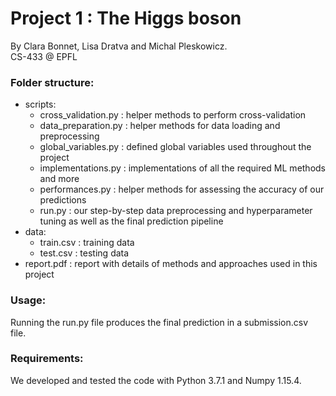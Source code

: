 # Project 1 : The Higgs boson
By Clara Bonnet, Lisa Dratva and Michal Pleskowicz.<br/>CS-433 @ EPFL

### Folder structure:
* scripts:
    * cross_validation.py : helper methods to perform cross-validation
    * data_preparation.py : helper methods for data loading and preprocessing
    * global_variables.py : defined global variables used throughout the project
    * implementations.py : implementations of all the required ML methods and more
    * performances.py : helper methods for assessing the accuracy of our predictions
    * run.py : our step-by-step data preprocessing and hyperparameter tuning as well as the final prediction pipeline
* data:
    * train.csv : training data
    * test.csv : testing data
* report.pdf : report with details of methods and approaches used in this project
    
### Usage:
Running the run.py file produces the final prediction in a submission.csv file. 

### Requirements:
We developed and tested the code with Python 3.7.1 and Numpy 1.15.4.